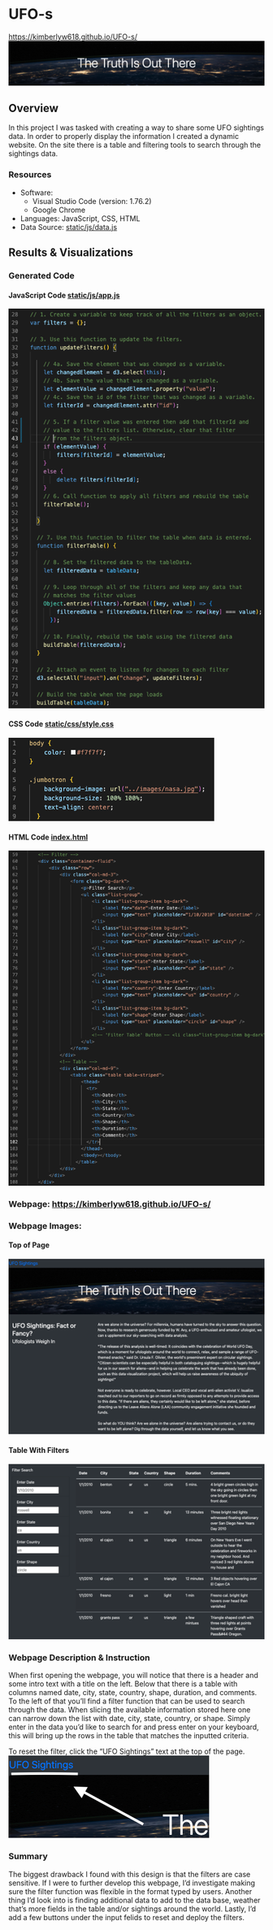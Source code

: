 # UFO-s
https://kimberlyw618.github.io/UFO-s/
[<img src="images/header.png">](https://kimberlyw618.github.io/UFO-s/)

## Overview

In this project I was tasked with creating a way to share some UFO sightings data. In order to  properly display the information I created a dynamic website. On the site there is a table and filtering tools to search through the sightings data. 
 
### Resources

- Software:
    - Visual Studio Code (version: 1.76.2)
    - Google Chrome 
- Languages: JavaScript, CSS, HTML
- Data Source: [static/js/data.js]( static/js/data.js)

## Results & Visualizations

### Generated Code 
#### JavaScript Code [static/js/app.js](static/js/app.js)
![images/app_code.png](images/app_code.png)

#### CSS Code [static/css/style.css](static/css/style.css)
![images/css_code.png](images/css_code.png)

#### HTML Code [index.html](index.html)
![images/index_code.png](images/index_code.png)

### Webpage: https://kimberlyw618.github.io/UFO-s/

### Webpage Images: 

#### Top of Page
![images/ufo_site.png](images/ufo_site.png)

#### Table With Filters
![images/filter_table.png](images/filter_table.png)

### Webpage Description & Instruction
When first opening the webpage, you will notice that there is a header and some intro text with a title on the left. Below that there is a table with columns named date, city, state, country, shape, duration, and comments. To the left of that you’ll find a filter function that can be used to search through the data. When slicing the available information stored here one can narrow down the list with date, city, state, country, or shape. Simply enter in the data you’d like to search for and press enter on your keyboard, this will bring up the rows in the table that matches the inputted criteria.   

To reset the filter, click the “UFO Sightings” text at the top of the page.   
![images/reset.png](images/reset.png)


### Summary
The biggest drawback I found with this design is that the filters are case sensitive. If I were to further develop this webpage, I’d investigate making sure the filter function was flexible in the format typed by users. Another thing I’d look into is finding additional data to add to the data base, weather that’s more fields in the table and/or sightings around the world. Lastly, I’d add a few buttons under the input felids to reset and deploy the filters.    
